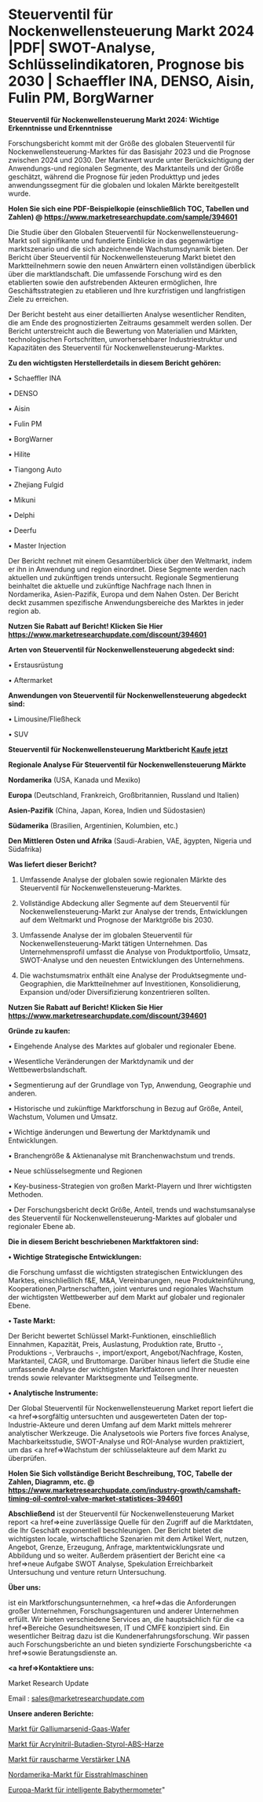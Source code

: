 # Steuerventil für Nockenwellensteuerung Markt 2024 |PDF| SWOT-Analyse, Schlüsselindikatoren, Prognose bis 2030 | Schaeffler INA, DENSO, Aisin, Fulin PM, BorgWarner

<strong>Steuerventil für Nockenwellensteuerung Markt 2024: Wichtige Erkenntnisse und Erkenntnisse</strong>

Forschungsbericht kommt mit der Größe des globalen Steuerventil für Nockenwellensteuerung-Marktes für das Basisjahr 2023 und die Prognose zwischen 2024 und 2030. Der Marktwert wurde unter Berücksichtigung der Anwendungs-und regionalen Segmente, des Marktanteils und der Größe geschätzt, während die Prognose für jeden Produkttyp und jedes anwendungssegment für die globalen und lokalen Märkte bereitgestellt wurde.

<strong>Holen Sie sich eine PDF-Beispielkopie (einschließlich TOC, Tabellen und Zahlen) @
</strong><strong><a href=https://www.marketresearchupdate.com/sample/394601><strong>https://www.marketresearchupdate.com/sample/394601</u></font></a></strong></strong>

Die Studie über den Globalen Steuerventil für Nockenwellensteuerung-Markt soll signifikante und fundierte Einblicke in das gegenwärtige marktszenario und die sich abzeichnende Wachstumsdynamik bieten. Der Bericht über Steuerventil für Nockenwellensteuerung Markt bietet den Marktteilnehmern sowie den neuen Anwärtern einen vollständigen überblick über die marktlandschaft. Die umfassende Forschung wird es den etablierten sowie den aufstrebenden Akteuren ermöglichen, Ihre Geschäftsstrategien zu etablieren und Ihre kurzfristigen und langfristigen Ziele zu erreichen.

Der Bericht besteht aus einer detaillierten Analyse wesentlicher Renditen, die am Ende des prognostizierten Zeitraums gesammelt werden sollen. Der Bericht unterstreicht auch die Bewertung von Materialien und Märkten, technologischen Fortschritten, unvorhersehbarer Industriestruktur und Kapazitäten des Steuerventil für Nockenwellensteuerung-Marktes.

<strong>Zu den wichtigsten Herstellerdetails in diesem Bericht gehören:</strong>

• Schaeffler INA

• DENSO

• Aisin

• Fulin PM

• BorgWarner

• Hilite

• Tiangong Auto

• Zhejiang Fulgid

• Mikuni

• Delphi

• Deerfu

• Master Injection

Der Bericht rechnet mit einem Gesamtüberblick über den Weltmarkt, indem er ihn in Anwendung und region einordnet. Diese Segmente werden nach aktuellen und zukünftigen trends untersucht. Regionale Segmentierung beinhaltet die aktuelle und zukünftige Nachfrage nach Ihnen in Nordamerika, Asien-Pazifik, Europa und dem Nahen Osten. Der Bericht deckt zusammen spezifische Anwendungsbereiche des Marktes in jeder region ab.

<strong>Nutzen Sie Rabatt auf Bericht! Klicken Sie Hier
</strong><strong><a href=https://www.marketresearchupdate.com/discount/394601>https://www.marketresearchupdate.com/discount/394601</b></u></font></strong></a>

<strong>Arten von Steuerventil für Nockenwellensteuerung abgedeckt sind:</strong>

• Erstausrüstung

• Aftermarket

<strong>Anwendungen von Steuerventil für Nockenwellensteuerung abgedeckt sind:</strong>

• Limousine/Fließheck

• SUV

<strong>Steuerventil für Nockenwellensteuerung Marktbericht <a href=https://www.marketresearchupdate.com/buynow/394601>Kaufe jetzt</a></strong>

<strong>Regionale Analyse Für Steuerventil für Nockenwellensteuerung Märkte</strong>

<strong>Nordamerika</strong> (USA, Kanada und Mexiko)

<strong>Europa</strong> (Deutschland, Frankreich, Großbritannien, Russland und Italien)

<strong>Asien-Pazifik</strong> (China, Japan, Korea, Indien und Südostasien)

<strong>Südamerika</strong> (Brasilien, Argentinien, Kolumbien, etc.)

<strong>Den Mittleren</strong> <strong>Osten und Afrika</strong> (Saudi-Arabien, VAE, ägypten, Nigeria und Südafrika)

<strong>Was liefert dieser Bericht?</strong>

1. Umfassende Analyse der globalen sowie regionalen Märkte des Steuerventil für Nockenwellensteuerung-Marktes.

2. Vollständige Abdeckung aller Segmente auf dem Steuerventil für Nockenwellensteuerung-Markt zur Analyse der trends, Entwicklungen auf dem Weltmarkt und Prognose der Marktgröße bis 2030.

3. Umfassende Analyse der im globalen Steuerventil für Nockenwellensteuerung-Markt tätigen Unternehmen. Das Unternehmensprofil umfasst die Analyse von Produktportfolio, Umsatz, SWOT-Analyse und den neuesten Entwicklungen des Unternehmens.

4. Die wachstumsmatrix enthält eine Analyse der Produktsegmente und-Geographien, die Marktteilnehmer auf Investitionen, Konsolidierung, Expansion und/oder Diversifizierung konzentrieren sollten.

<strong>Nutzen Sie Rabatt auf Bericht! Klicken Sie Hier
</strong><strong><a href=https://www.marketresearchupdate.com/discount/394601>https://www.marketresearchupdate.com/discount/394601</b></u></font></strong></a>

<strong>Gründe zu kaufen:</strong>

• Eingehende Analyse des Marktes auf globaler und regionaler Ebene.

• Wesentliche Veränderungen der Marktdynamik und der Wettbewerbslandschaft.

• Segmentierung auf der Grundlage von Typ, Anwendung, Geographie und anderen.

• Historische und zukünftige Marktforschung in Bezug auf Größe, Anteil, Wachstum, Volumen und Umsatz.

• Wichtige änderungen und Bewertung der Marktdynamik und Entwicklungen.

• Branchengröße &amp; Aktienanalyse mit Branchenwachstum und trends.

• Neue schlüsselsegmente und Regionen

• Key-business-Strategien von großen Markt-Playern und Ihrer wichtigsten Methoden.

• Der Forschungsbericht deckt Größe, Anteil, trends und wachstumsanalyse des Steuerventil für Nockenwellensteuerung-Marktes auf globaler und regionaler Ebene ab.

<strong>Die in diesem Bericht beschriebenen Marktfaktoren sind:</strong>

<strong>• Wichtige Strategische Entwicklungen:</strong>

die Forschung umfasst die wichtigsten strategischen Entwicklungen des Marktes, einschließlich f&amp;E, M&amp;A, Vereinbarungen, neue Produkteinführung, Kooperationen,Partnerschaften, joint ventures und regionales Wachstum der wichtigsten Wettbewerber auf dem Markt auf globaler und regionaler Ebene.

<strong>• Taste Markt:</strong>

Der Bericht bewertet Schlüssel Markt-Funktionen, einschließlich Einnahmen, Kapazität, Preis, Auslastung, Produktion rate, Brutto -, Produktions -, Verbrauchs -, import/export, Angebot/Nachfrage, Kosten, Marktanteil, CAGR, und Bruttomarge. Darüber hinaus liefert die Studie eine umfassende Analyse der wichtigsten Marktfaktoren und Ihrer neuesten trends sowie relevanter Marktsegmente und Teilsegmente.

<strong>• Analytische Instrumente:</strong>

Der Global Steuerventil für Nockenwellensteuerung Market report liefert die <a href=>sorgf</a>ältig untersuchten und ausgewerteten Daten der top-Industrie-Akteure und deren Umfang auf dem Markt mittels mehrerer analytischer Werkzeuge. Die Analysetools wie Porters five forces Analyse, Machbarkeitsstudie, SWOT-Analyse und ROI-Analyse wurden praktiziert, um das <a href=>Wachstum</a> der schlüsselakteure auf dem Markt zu überprüfen.

<strong>Holen Sie Sich vollständige Bericht Beschreibung, TOC, Tabelle der Zahlen, Diagramm, etc. @ </strong><strong><a href=https://www.marketresearchupdate.com/industry-growth/camshaft-timing-oil-control-valve-market-statistices-394601>https://www.marketresearchupdate.com/industry-growth/camshaft-timing-oil-control-valve-market-statistices-394601</a></font></strong>

<strong>Abschließend</strong> ist der Steuerventil für Nockenwellensteuerung Market report <a href=>eine</a> zuverlässige Quelle für den Zugriff auf die Marktdaten, die Ihr Geschäft exponentiell beschleunigen. Der Bericht bietet die wichtigsten locale, wirtschaftliche Szenarien mit dem Artikel Wert, nutzen, Angebot, Grenze, Erzeugung, Anfrage, marktentwicklungsrate und Abbildung und so weiter. Außerdem präsentiert der Bericht eine <a href=>neue</a> Aufgabe SWOT Analyse, Spekulation Erreichbarkeit Untersuchung und venture return Untersuchung.

<strong>Über uns:</strong>

 ist ein Marktforschungsunternehmen, <a href=>das</a> die Anforderungen großer Unternehmen, Forschungsagenturen und anderer Unternehmen erfüllt. Wir bieten verschiedene Services an, die hauptsächlich für die <a href=>Bereiche</a> Gesundheitswesen, IT und CMFE konzipiert sind. Ein wesentlicher Beitrag dazu ist die Kundenerfahrungsforschung. Wir passen auch Forschungsberichte an und bieten syndizierte Forschungsberichte <a href=>sowie</a> Beratungsdienste an.

<strong><a href=>Kontaktiere uns:</a></strong>

Market Research Update

Email : sales@marketresearchupdate.com

<strong>Unsere anderen Berichte:</strong>

<a href=https://www.linkedin.com/pulse/gallium-arsenide-gaas-wafer-market-has-huge>Markt für Galliumarsenid-Gaas-Wafer</a>

<a href=https://www.linkedin.com/pulse/acrylonitrile-butadiene-styrene-abs-resin-market-trends>Markt für Acrylnitril-Butadien-Styrol-ABS-Harze</a>

<a href=https://www.linkedin.com/pulse/low-noise-amplifier-lna-market-2023-analysis-growth-drivers>Markt für rauscharme Verstärker LNA</a>

<a href=https://www.linkedin.com/pulse/north-america-ice-blasting-machines-market-size>Nordamerika-Markt für Eisstrahlmaschinen</a>

<a href=https://www.linkedin.com/pulse/europe-smart-baby-thermometers-market-2023-manufacturers>Europa-Markt für intelligente Babythermometer</a>"
